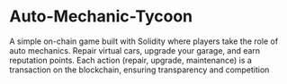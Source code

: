 # Auto-Mechanic-Tycoon
A simple on-chain game built with Solidity where players take the role of auto mechanics. Repair virtual cars, upgrade your garage, and earn reputation points. Each action (repair, upgrade, maintenance) is a transaction on the blockchain, ensuring transparency and competition
